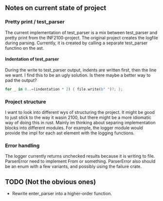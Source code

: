 ## Notes on current state of project

### Pretty print / test\_parser
The current implementation of test\_parser is a mix between test\_parser and pretty print from the INF2100-project. The original project creates the logfile during parsing.  Currently, it is created by calling a separate test\_parser functino on the ast.

#### Indentation of test\_parser
During the write to test\_parser output, indents are written first, then the line we want.
I find this to be an ugly solution. Is there maybe a better way to pad the output?

```rust
for _ in 0..=(indentation * 2) { file.write(b" ")?; };
```

### Project structure
I want to look into different wys of structuring the project. It might be good to just stick to the way it wasin 2100,
but there might be a more idiomatic way of doing this in rust. Mainly im thinking about separing implementation blocks
into different modules. For example, the logger module would provide the impl for each ast element with the logging
functions.

### Error handling
The logger currently returns unchecked results because it is writing to file.
ParserError need to implement From<io error> or something.
ParserError also should be an enum with a few variants, and possibly using the failure crate.

## TODO (Not the obvious ones)

 - Rewrite enter\_parser into a higher-order function.

